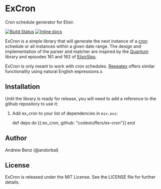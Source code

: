 # ExCron

Cron schedule generator for Elixir.

[![Build Status](https://travis-ci.org/codestuffers/ex-cron.png?branch=master)](https://travis-ci.org/codestuffers/ex-cron)
[![Inline docs](http://inch-ci.org/github/codestuffers/ex-cron.svg?branch=master)](http://inch-ci.org/github/codestuffers/ex-cron)

ExCron is a simple library that will generate the next instance of a [cron](https://en.wikipedia.org/wiki/Cron)
schedule or all instances within a given date range. The design and implementation of the parser and matcher are
inspired by the [Quantum](https://github.com/c-rack/quantum-elixir) library and episodes 161 and 162 of
[ElixirSips](http://elixirsips.com).

ExCron is only meant to work with cron schedules. [Repeatex](https://github.com/rcdilorenzo/repeatex) offers similar
functionality using natural English expressions.s

## Installation

Until the library is ready for release, you will need to add a reference to the github repository to use it:

  1. Add ex_cron to your list of dependencies in `mix.exs`:

        def deps do
          [{:ex_cron, github: "codestuffers/ex-cron"}]
        end

## Author

Andrew Benz (@andorbal)

## License

ExCron is released under the MIT License. See the LICENSE file for further details.
